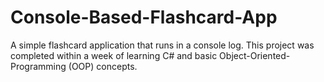 # Console-Based-Flashcard-App
A simple flashcard application that runs in a console log. This project was completed within a week of learning C# and basic Object-Oriented-Programming (OOP) concepts.
